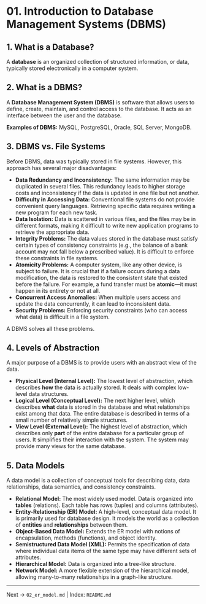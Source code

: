 # 01. Introduction to Database Management Systems (DBMS)

## 1. What is a Database?
A **database** is an organized collection of structured information, or data, typically stored electronically in a computer system.

## 2. What is a DBMS?
A **Database Management System (DBMS)** is software that allows users to define, create, maintain, and control access to the database. It acts as an interface between the user and the database.

**Examples of DBMS:** MySQL, PostgreSQL, Oracle, SQL Server, MongoDB.

## 3. DBMS vs. File Systems
Before DBMS, data was typically stored in file systems. However, this approach has several major disadvantages:

- **Data Redundancy and Inconsistency:** The same information may be duplicated in several files. This redundancy leads to higher storage costs and inconsistency if the data is updated in one file but not another.
- **Difficulty in Accessing Data:** Conventional file systems do not provide convenient query languages. Retrieving specific data requires writing a new program for each new task.
- **Data Isolation:** Data is scattered in various files, and the files may be in different formats, making it difficult to write new application programs to retrieve the appropriate data.
- **Integrity Problems:** The data values stored in the database must satisfy certain types of consistency constraints (e.g., the balance of a bank account may not fall below a prescribed value). It is difficult to enforce these constraints in file systems.
- **Atomicity Problems:** A computer system, like any other device, is subject to failure. It is crucial that if a failure occurs during a data modification, the data is restored to the consistent state that existed before the failure. For example, a fund transfer must be **atomic**—it must happen in its entirety or not at all.
- **Concurrent Access Anomalies:** When multiple users access and update the data concurrently, it can lead to inconsistent data.
- **Security Problems:** Enforcing security constraints (who can access what data) is difficult in a file system.

A DBMS solves all these problems.

## 4. Levels of Abstraction
A major purpose of a DBMS is to provide users with an abstract view of the data.

- **Physical Level (Internal Level):** The lowest level of abstraction, which describes **how** the data is actually stored. It deals with complex low-level data structures.
- **Logical Level (Conceptual Level):** The next higher level, which describes **what** data is stored in the database and what relationships exist among that data. The entire database is described in terms of a small number of relatively simple structures.
- **View Level (External Level):** The highest level of abstraction, which describes only **part** of the entire database for a particular group of users. It simplifies their interaction with the system. The system may provide many views for the same database.

## 5. Data Models
A data model is a collection of conceptual tools for describing data, data relationships, data semantics, and consistency constraints.

- **Relational Model:** The most widely used model. Data is organized into **tables** (relations). Each table has rows (tuples) and columns (attributes).
- **Entity-Relationship (ER) Model:** A high-level, conceptual data model. It is primarily used for database design. It models the world as a collection of **entities** and **relationships** between them.
- **Object-Based Data Model:** Extends the ER model with notions of encapsulation, methods (functions), and object identity.
- **Semistructured Data Model (XML):** Permits the specification of data where individual data items of the same type may have different sets of attributes.
- **Hierarchical Model:** Data is organized into a tree-like structure.
- **Network Model:** A more flexible extension of the hierarchical model, allowing many-to-many relationships in a graph-like structure.

---
Next → `02_er_model.md` | Index: `README.md`
